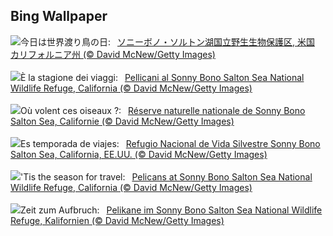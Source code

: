 ## Bing Wallpaper
![](https://www.bing.com/th?id=OHR.SonnyBonoPelicans_JA-JP8385085647_UHD.jpg&w=1000)今日は世界渡り鳥の日:&nbsp;&ensp;[ソニーボノ・ソルトン湖国立野生生物保護区, 米国 カリフォルニア州 (© David McNew/Getty Images)](https://www.bing.com/th?id=OHR.SonnyBonoPelicans_JA-JP8385085647_UHD.jpg)
<br><br/>
![](https://www.bing.com/th?id=OHR.SonnyBonoPelicans_IT-IT7971350601_UHD.jpg&w=1000)È la stagione dei viaggi:&nbsp;&ensp;[Pellicani al Sonny Bono Salton Sea National Wildlife Refuge, California (© David McNew/Getty Images)](https://www.bing.com/th?id=OHR.SonnyBonoPelicans_IT-IT7971350601_UHD.jpg)
<br><br/>
![](https://www.bing.com/th?id=OHR.SonnyBonoPelicans_FR-FR4244110139_UHD.jpg&w=1000)Où volent ces oiseaux ?:&nbsp;&ensp;[Réserve naturelle nationale de Sonny Bono Salton Sea, Californie (© David McNew/Getty Images)](https://www.bing.com/th?id=OHR.SonnyBonoPelicans_FR-FR4244110139_UHD.jpg)
<br><br/>
![](https://www.bing.com/th?id=OHR.SonnyBonoPelicans_ES-ES7186908543_UHD.jpg&w=1000)Es temporada de viajes:&nbsp;&ensp;[Refugio Nacional de Vida Silvestre Sonny Bono Salton Sea, California, EE.UU. (© David McNew/Getty Images)](https://www.bing.com/th?id=OHR.SonnyBonoPelicans_ES-ES7186908543_UHD.jpg)
<br><br/>
![](https://www.bing.com/th?id=OHR.SonnyBonoPelicans_EN-GB9377908080_UHD.jpg&w=1000)'Tis the season for travel:&nbsp;&ensp;[Pelicans at Sonny Bono Salton Sea National Wildlife Refuge, California (© David McNew/Getty Images)](https://www.bing.com/th?id=OHR.SonnyBonoPelicans_EN-GB9377908080_UHD.jpg)
<br><br/>
![](https://www.bing.com/th?id=OHR.SonnyBonoPelicans_DE-DE2859602552_UHD.jpg&w=1000)Zeit zum Aufbruch:&nbsp;&ensp;[Pelikane im Sonny Bono Salton Sea National Wildlife Refuge, Kalifornien (© David McNew/Getty Images)](https://www.bing.com/th?id=OHR.SonnyBonoPelicans_DE-DE2859602552_UHD.jpg)
<br><br/>
